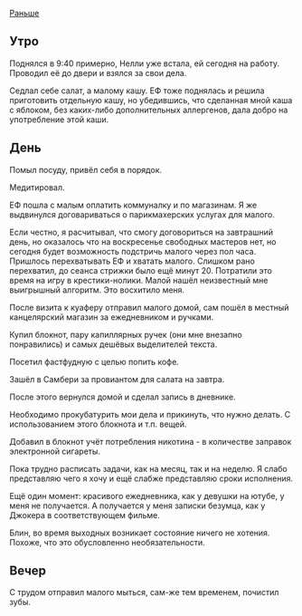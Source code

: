 [Раньше](2020.01.10.md)  
## Утро
Поднялся в 9:40 примерно, Нелли уже встала, ей сегодня на работу.
Проводил её до двери и взялся за свои дела.

Седлал себе салат, а малому кашу. ЕФ тоже поднялась и решила приготовить отдельную кашу, но убедившись, что сделанная мной каша с яблоком, без каких-либо дополнительных аллергенов, дала добро на употребление этой каши.
## День
Помыл посуду, привёл себя в порядок.

Медитировал.

ЕФ пошла с малым оплатить коммуналку и по магазинам. Я же выдвинулся договариваться о парикмахерских услугах для малого.

Если честно, я расчитывал, что смогу договориться на завтрашний день, но оказалось что на воскресенье свободных мастеров нет, но сегодня будет возможность подстричь малого через пол часа.  
Пришлось перехватывать ЕФ и хватать малого. Слишком рано перехватил, до сеанса стрижки было ещё минут 20. Потратили это время на игру в крестики-нолики. Малой нашёл неизвестный мне выигрышный алгоритм. Это восхитило меня.

После визита к куаферу отправил малого домой, сам пошёл в местный канцелярский магазин за ежедневником и ручками.

Купил блокнот, пару капиллярных ручек (они мне внезапно понравились) и самых дешёвых выделителей текста.

Посетил фастфудную с целью попить кофе.

Зашёл в Самбери за провиантом для салата на завтра.

После этого вернулся домой и сделал запись в дневнике.

Необходимо прокубатурить мои дела и прикинуть, что нужно делать. С использованием этого блокнота и т.п. вещей.

Добавил в блокнот учёт потребления никотина - в количестве заправок электронной сигареты.

Пока трудно расписать задачи, как на месяц, так и на неделю. Я слабо представляю чего я хочу и ещё слабже представляю сроки исполнения.

Ещё один момент: красивого ежедневника, как у девушки на ютубе, у меня не получается. А получается у меня записки безумца, как у Джокера в соответствующем фильме.

Блин, во время выходных возникает состояние ничего не хотения. Похоже, что это обусловленно необязательности.
## Вечер
С трудом отправил малого мыться, сам-же тем временем, почистил зубы.